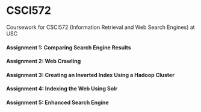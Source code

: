 # CSCI572
Coursework for CSCI572 (Information Retrieval and Web Search Engines) at USC

#### Assignment 1: Comparing Search Engine Results

#### Assignment 2: Web Crawling

#### Assignment 3: Creating an Inverted Index Using a Hadoop Cluster

#### Assignment 4: Indexing the Web Using Solr

#### Assignment 5: Enhanced Search Engine
